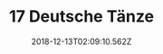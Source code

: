 ---
title: 17 Deutsche Tänze
artist: Rotfront
date: 2018-12-13T02:09:10.562Z
cover: /upload/tumblr_on3w8np7n41vfaqyoo1_1280.jpg
styles:
  - Ska
  - Folk
  - Klezmer
links:
  spotify: https://play.spotify.com/album/47mQzkFFJj6MrHfV8aLwWH
  youtube: https://music.youtube.com/watch?v=Zui_h31WfZQ
  applemusic: https://itunes.apple.com/us/album/17-deutsche-t%C3%A4nze/857626040?uo=4
  soundcloud: ""
  bandcamp: ""
  googleplay: https://play.google.com/music/m/Bnxprkzeiaxwhf5nofakamlu5la?signup_if_needed=1
  deezer: https://www.deezer.com/album/7689072
---
